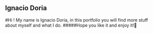## Ignacio Doria
#Hi ! My name is Ignacio Doria, in this portfolio you will find more stuff about myself and what I do.
#####Hope you like it and enjoy it!🤖
